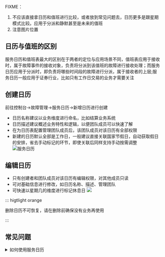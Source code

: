 FIXME：
1. 不应该直接拿日历和值班进行比较，或者放到常见问题去，日历更多是跟星期模式比较。应用于分派和静默甚至是未来的值班
2. 注意图片位置


## 日历与值班的区别
服务日历和值班表最大的区别在于两者的定位与应用场景不同，值班表应用于接收时，属于故障事件的接收对象，负责将分派到该值班的故障进行接收处理；而服务日历应用于分派时，即负责将哪些时间段的故障进行分派，属于接收者的上层;服务日历一般应用于证券行业，比如只有工作日交易的业务才需要关注
## 创建日历

 前往控制台->故障管理->服务日历->新增日历进行创建
- 日历名称建议以业务维度进行命名，比如结算业务系统
- 日历描述建议概述业务特性和逻辑，以便团队成员可以快速了解
- 在为日历表配置管理团队成员后，该团队成员对该日历有全部权限
- 新建的日历默认全部是工作日，一般建议直接关联国家节假日，自动获取假日的安排，省去手动标记的环节，即使关联后同样支持手动按需调整
![服务日历](https://fcpub-1301667576.cos.ap-nanjing.myqcloud.com/flashduty/doc/rili.png)

## 编辑日历
- 只有创建者和团队成员对该日历有编辑权限，对其他成员只读
- 可对基础信息进行修改，如日历名称、描述、管理团队
- 可快速以星期几的维度进行标记休息日
![](https://fcpub-1301667576.cos.ap-nanjing.myqcloud.com/flashduty/doc/rili-1.png)


::: higtlight orange 

删除日历不可恢复，请在删除前确保没有业务再使用

::: 

## 常见问题
<details>
<summary>如何使用服务日历</summary>
前往协作空间->分派策略->策略配置中使用
</details>